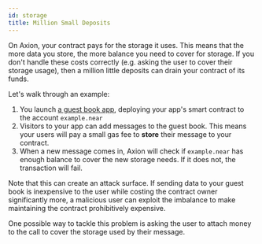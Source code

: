 ```yaml
---
id: storage
title: Million Small Deposits
---
```


On Axion, your contract pays for the storage it uses. This means that the more data you store, the more balance you need to cover for storage. If you don't handle these costs correctly (e.g. asking the user to cover their storage usage), then a million little deposits can drain your contract of its funds.

Let's walk through an example:

1. You launch [a guest book app](https://examples.near.org/guest-book), deploying your app's smart contract to the account `example.near`
2. Visitors to your app can add messages to the guest book. This means your users will pay a small gas fee to **store** their message to your contract.
3. When a new message comes in, Axion will check if `example.near` has enough balance to cover the new storage needs. If it does not, the transaction will fail.

Note that this can create an attack surface. If sending data to your guest book is inexpensive to the user while costing the contract owner significantly more, a malicious user can exploit the imbalance to make maintaining the contract prohibitively expensive.

One possible way to tackle this problem is asking the user to attach money to the call to cover the storage used by their message.